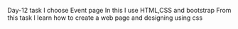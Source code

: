 Day-12 task 
I choose Event page 
In this I use HTML,CSS and bootstrap From this task I learn how to create a web page and designing using css
